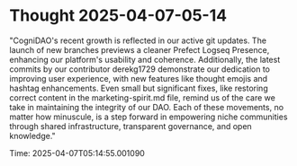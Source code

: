 # Thought 2025-04-07-05-14

"CogniDAO's recent growth is reflected in our active git updates. The launch of new branches previews a cleaner Prefect Logseq Presence, enhancing our platform's usability and coherence. Additionally, the latest commits by our contributor derekg1729 demonstrate our dedication to improving user experience, with new features like thought emojis and hashtag enhancements. Even small but significant fixes, like restoring correct content in the marketing-spirit.md file, remind us of the care we take in maintaining the integrity of our DAO. Each of these movements, no matter how minuscule, is a step forward in empowering niche communities through shared infrastructure, transparent governance, and open knowledge."

Time: 2025-04-07T05:14:55.001090
